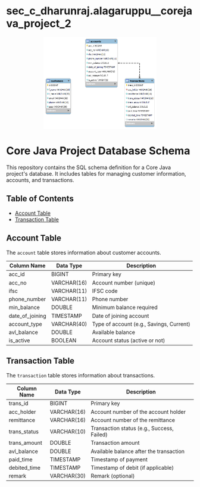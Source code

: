 # sec_c_dharunraj.alagaruppu__corejava_project_2

<div align="center">
  <img src="er_image/netbliz_module.png" alt="Account Database Design" width="60%">
</div>



# Core Java Project Database Schema

This repository contains the SQL schema definition for a Core Java project's database. It includes tables for managing customer information, accounts, and transactions.

## Table of Contents

- [Account Table](#account-table)
- [Transaction Table](#transaction-table)

## Account Table

The `account` table stores information about customer accounts.

| Column Name       | Data Type   | Description                                 |
|-------------------|-------------|---------------------------------------------|
| acc_id            | BIGINT      | Primary key                                 |
| acc_no            | VARCHAR(16) | Account number (unique)                    |
| ifsc              | VARCHAR(11) | IFSC code                                   |
| phone_number      | VARCHAR(11) | Phone number                               |
| min_balance       | DOUBLE      | Minimum balance required                   |
| date_of_joining   | TIMESTAMP   | Date of joining account                    |
| account_type      | VARCHAR(40) | Type of account (e.g., Savings, Current)   |
| avl_balance       | DOUBLE      | Available balance                          |
| is_active         | BOOLEAN     | Account status (active or not)             |

## Transaction Table

The `transaction` table stores information about transactions.

| Column Name   | Data Type   | Description                               |
|---------------|-------------|-------------------------------------------|
| trans_id      | BIGINT      | Primary key                               |
| acc_holder    | VARCHAR(16) | Account number of the account holder      |
| remittance    | VARCHAR(16) | Account number of the remittance          |
| trans_status  | VARCHAR(10) | Transaction status (e.g., Success, Failed)|
| trans_amount  | DOUBLE      | Transaction amount                        |
| avl_balance   | DOUBLE      | Available balance after the transaction  |
| paid_time     | TIMESTAMP   | Timestamp of payment                      |
| debited_time  | TIMESTAMP   | Timestamp of debit (if applicable)        |
| remark        | VARCHAR(30) | Remark (optional)                         |

